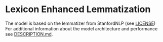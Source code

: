 # Lexicon Enhanced Lemmatization

The model is based on the lemmatizer from StanfordNLP (see [LICENSE](LICENSE))  
For additional information about the model architecture and performance see [DESCRIPTION.md](DESCRIPTION.md).
